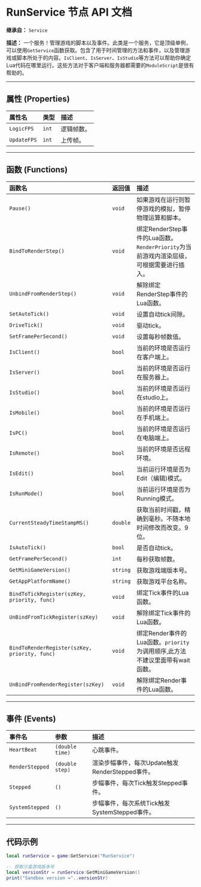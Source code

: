 # RunService 节点 API 文档

**继承自：** `Service`

**描述：**
一个服务！管理游戏的脚本以及事件。此类是一个服务，它是顶级单例，可以使用`GetService`函数获取。包含了用于时间管理的方法和事件，以及管理游戏或脚本所处于的内容。`IsClient`、`IsServer`、`IsStudio`等方法可以帮助你确定Lua代码在哪里运行。这些方法对于客户端和服务器都需要的`ModuleScript`是很有帮助的。

---

## 属性 (Properties)

| 属性名 | 类型 | 描述 |
| :--- | :--- | :--- |
| `LogicFPS` | `int` | 逻辑帧数。 |
| `UpdateFPS` | `int` | 上传帧。 |

---

## 函数 (Functions)

| 函数名 | 返回值 | 描述 |
| :--- | :--- | :--- |
| `Pause()` | `void` | 如果游戏在运行则暂停游戏的模拟，暂停物理运算和脚本。 |
| `BindToRenderStep()` | `void` | 绑定RenderStep事件的Lua函数。`RenderPriority`为当前游戏内渲染层级，可根据需要进行插入。 |
| `UnbindFromRenderStep()`| `void` | 解除绑定RenderStep事件的Lua函数。 |
| `SetAutoTick()` | `void` | 设置自动tick间隙。 |
| `DriveTick()` | `void` | 驱动tick。 |
| `SetFramePerSecond()` | `void` | 设置每秒帧数值。 |
| `IsClient()` | `bool` | 当前的环境是否运行在客户端上。 |
| `IsServer()` | `bool` | 当前的环境是否运行在服务器上。 |
| `IsStudio()` | `bool` | 当前的环境是否运行在studio上。 |
| `IsMobile()` | `bool` | 当前的环境是否运行在手机端上。 |
| `IsPC()` | `bool` | 当前的环境是否运行在电脑端上。 |
| `IsRemote()` | `bool` | 当前的环境是否远程环境。 |
| `IsEdit()` | `bool` | 当前运行环境是否为Edit（编辑)模式。 |
| `IsRunMode()` | `bool` | 当前运行环境是否为Running模式。 |
| `CurrentSteadyTimeStampMS()`| `double` | 获取当前时间戳，精确到毫秒。不随本地时间修改而改变。9位。 |
| `IsAutoTick()` | `bool` | 是否自动tick。 |
| `GetFramePerSecond()` | `int` | 每秒获取帧数。 |
| `GetMiniGameVersion()` | `string` | 获取游戏端版本号。 |
| `GetAppPlatformName()` | `string` | 获取游戏平台名称。 |
| `BindToTickRegister(szKey, priority, func)` | `void` | 绑定Tick事件的Lua函数。 |
| `UnBindFromTickRegister(szKey)` | `void` | 解除绑定Tick事件的Lua函数。 |
| `BindToRenderRegister(szKey, priority, func)`| `void` | 绑定Render事件的Lua函数。`priority`为调用顺序,此方法不建议里面带有wait函数。 |
| `UnBindFromRenderRegister(szKey)` | `void` | 解除绑定Render事件的Lua函数。 |

---

## 事件 (Events)

| 事件名 | 参数 | 描述 |
| :--- | :--- | :--- |
| `HeartBeat` | `(double time)` | 心跳事件。 |
| `RenderStepped` | `(double step)` | 渲染步幅事件，每次Update触发RenderStepped事件。 |
| `Stepped` | `()` | 步幅事件，每次Tick触发Stepped事件。 |
| `SystemStepped` | `()` | 步幅事件，每次系统Tick触发SystemStepped事件。 |

---

## 代码示例

```lua
local runService = game:GetService("RunService")

-- 获取沙盒游戏版本号
local versionStr = runService:GetMiniGameVersion() 
print("Sandbox version ="..versionStr)
``` 